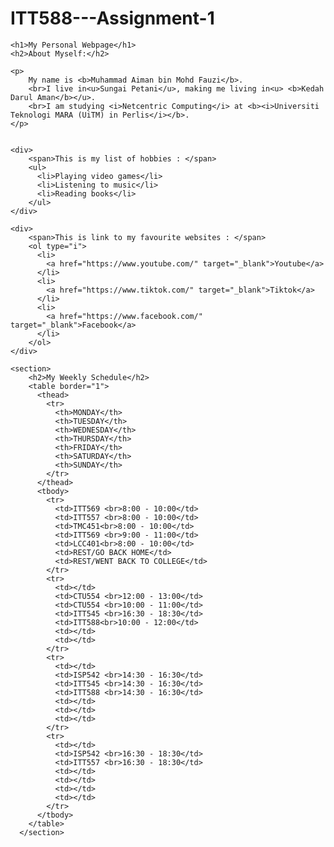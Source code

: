 # ITT588---Assignment-1

<!DOCTYPE html>
<html>
<head>
    <meta charset="UTF-8" />
    <title>ITT588 - Assignment 1</title>
</head>
<body>

    <h1>My Personal Webpage</h1>
    <h2>About Myself:</h2>

    <p>
        My name is <b>Muhammad Aiman bin Mohd Fauzi</b>.
        <br>I live in<u>Sungai Petani</u>, making me living in<u> <b>Kedah Darul Aman</b></u>.
        <br>I am studying <i>Netcentric Computing</i> at <b><i>Universiti Teknologi MARA (UiTM) in Perlis</i></b>.
    </p>

    
    <div>
        <span>This is my list of hobbies : </span>
        <ul>
          <li>Playing video games</li>
          <li>Listening to music</li>
          <li>Reading books</li>
        </ul>
    </div>

    <div>
        <span>This is link to my favourite websites : </span>
        <ol type="i">
          <li>
            <a href="https://www.youtube.com/" target="_blank">Youtube</a>
          </li>
          <li>
            <a href="https://www.tiktok.com/" target="_blank">Tiktok</a>
          </li>
          <li>
            <a href="https://www.facebook.com/" target="_blank">Facebook</a>
          </li>
        </ol>
    </div>

    <section>
        <h2>My Weekly Schedule</h2>
        <table border="1">
          <thead>
            <tr>
              <th>MONDAY</th>
              <th>TUESDAY</th>
              <th>WEDNESDAY</th>
              <th>THURSDAY</th>
              <th>FRIDAY</th>
              <th>SATURDAY</th>
              <th>SUNDAY</th>
            </tr>
          </thead>
          <tbody>
            <tr>
              <td>ITT569 <br>8:00 - 10:00</td>
              <td>ITT557 <br>8:00 - 10:00</td>
              <td>TMC451<br>8:00 - 10:00</td>
              <td>ITT569 <br>9:00 - 11:00</td>
              <td>LCC401<br>8:00 - 10:00</td>
              <td>REST/GO BACK HOME</td>
              <td>REST/WENT BACK TO COLLEGE</td>
            </tr>
            <tr>
              <td></td>
              <td>CTU554 <br>12:00 - 13:00</td>
              <td>CTU554 <br>10:00 - 11:00</td>
              <td>ITT545 <br>16:30 - 18:30</td>
              <td>ITT588<br>10:00 - 12:00</td>
              <td></td>
              <td></td>
            </tr>
            <tr>
              <td></td>
              <td>ISP542 <br>14:30 - 16:30</td>
              <td>ITT545 <br>14:30 - 16:30</td>
              <td>ITT588 <br>14:30 - 16:30</td>
              <td></td>
              <td></td>
              <td></td>
            </tr>
            <tr>
              <td></td>
              <td>ISP542 <br>16:30 - 18:30</td>
              <td>ITT557 <br>16:30 - 18:30</td>
              <td></td>
              <td></td>
              <td></td>
              <td></td>
            </tr>
          </tbody>
        </table>
      </section>

</body>
</html>
